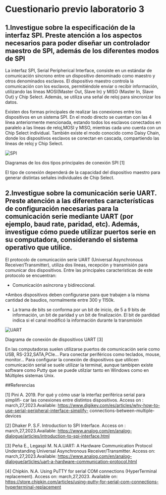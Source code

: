 # Cuestionario previo laboratorio 3
## 1.Investigue sobre la especificación de la interfaz SPI. Preste atención a los aspectos necesarios para poder diseñar un controlador maestro de SPI, además de los diferentes modos de SPI


 La interfaz SPI, Serial Peripherical Interface, consiste en un estándar de comunicación síncrono entre un dispositivo denominado como maestro y otros denominados esclavos.
 El dispositivo maestro controla la comunicación con los esclavos, permitiéndole enviar o recibir información, utilizando las líneas MOSI(Master Out, Slave In) y MISO (Master In, Slave Out) y Chip Select. Además, se utiliza una señal de reloj para sincronizar los datos.
 
 Existen dos formas principales de realizar las conexiones entre los dispositivos en un sistema SPI. En el modo directo se cuentan con las 4 línea anteriormente mencionada, estando todos los esclavos conectados en paralelo a las líneas de reloj,MOSI y MISO, mientras cada uno cuenta con un Chip Select individual. También existe el modo conocido como Daisy Chain, donde los dispositivos esclavos se conectan en cascada, compartiendo las líneas de reloj y Chip Select.
 
 
 
 ![SPI](https://user-images.githubusercontent.com/99456315/228150246-fd4b7c5e-8697-47f4-a37a-e0d74db4d4f4.jpg)

Diagramas de los dos tipos principales de conexión SPI [1]

El tipo de conexión dependerá de la capacidad del dispositivo maestro para generar distintas señales individuales de Chip Select.

## 2.Investigue sobre la comunicación serie UART. Preste atención a las diferentes características de configuración necesarias para la comunicación serie mediante UART (por ejemplo, baud rate, paridad, etc). Además, investigue cómo puede utilizar puertos serie en su computadora, considerando el sistema operativo que utilice.

El protocolo de comunicación serie UART (Universal Asynchronous Receiver/Transmitter), utiliza dos líneas, recepción y transmisión para comunicar dos dispositivos.
Entre las principales características de este protocolo se encuentran:

* Comunicación asíncrona y bidireccional.

*Ambos dispositivos deben configurarse para que trabajen a la misma cantidad de baudios, normalmente entre 300 y 1150k.

* La trama de bits se conforma por un bit de inicio, de 5 a 9 bits de información, un bit de paridad y un bit de finalización. El bit de pardidad indica si el canal modificó la información durante la transmisión


![UART](https://user-images.githubusercontent.com/99456315/228155548-c59963b4-e956-44c7-9187-098c8393c80f.jpg)

Diagrama de conexión de dispositivos UART [3]

En las computadoras suelen utilizarse puertos de comunicación serie como USB, RS-232,SATA,PCIe... Para conectar periféricos como teclados, mouse, monitor... Para configurar la conexión de dispositivos que utilicen comunicación serial se suele utilizar la terminal, aunque tambipen existe software como Putty que se puede utilziar tanto en Windows como en Múltiples sistemas Unix.

##Referencias

[1] Pini A. 2019. Por qué y cómo usar la interfaz periférica serial para simplifi-
car las conexiones entre distintos dispositivos. Access on : march,27,2023.Available:
https://www.digikey.com/es/articles/why-how-to-use-serial-peripheral-interface-simplify-
connections-between-multiple-devices

[2] Dhaker P. S.F. Introduction to SPI Interface. Access on : march,27,2023.Available:
https://www.analog.com/en/analog-dialogue/articles/introduction-to-spi-interface.html

[3] Peña E., Legaspi M. N.A.UART: A Hardware Communication Protocol Understanding Universal Asynchronous Receiver/Transmitter. Access on: march,27,2023.Available:
https://www.analog.com/en/analog-dialogue/articles/uart-a-hardware-communication-protocol.html

[4] Chipkin. N.A. Using PuTTY for serial COM connections (HyperTerminal replacement). Access on: march,27,2023. Available on: https://store.chipkin.com/articles/using-putty-for-serial-com-connections-hyperterminal-replacement
